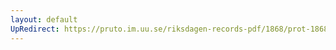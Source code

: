 ```yaml
---
layout: default
UpRedirect: https://pruto.im.uu.se/riksdagen-records-pdf/1868/prot-1868--fk--311/prot-1868--fk--311_055.pdf
---
```

